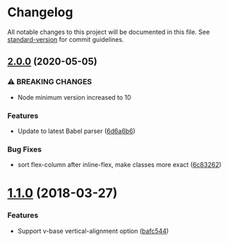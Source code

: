 # Changelog

All notable changes to this project will be documented in this file. See [standard-version](https://github.com/conventional-changelog/standard-version) for commit guidelines.

## [2.0.0](https://github.com/observablehq/prettier-react-tachyons/compare/v1.1.0...v2.0.0) (2020-05-05)


### ⚠ BREAKING CHANGES

* Node minimum version increased to 10

### Features

* Update to latest Babel parser ([6d6a6b6](https://github.com/observablehq/prettier-react-tachyons/commit/6d6a6b694608c772e580f13605b40095be8ec19c))


### Bug Fixes

* sort flex-column after inline-flex, make classes more exact ([6c83262](https://github.com/observablehq/prettier-react-tachyons/commit/6c83262ca350d05a9d2c8f7f95ef08700adfc815))

<a name="1.1.0"></a>
# [1.1.0](https://github.com/observablehq/prettier-react-tachyons/compare/v1.0.1...v1.1.0) (2018-03-27)


### Features

* Support v-base vertical-alignment option ([bafc544](https://github.com/observablehq/prettier-react-tachyons/commit/bafc544))
